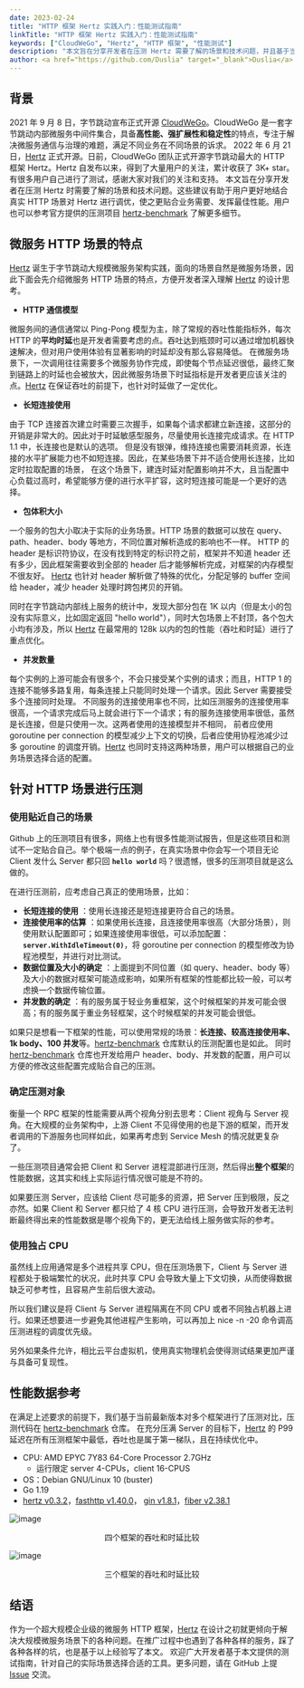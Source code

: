 ```yaml
---
date: 2023-02-24
title: "HTTP 框架 Hertz 实践入门：性能测试指南"
linkTitle: "HTTP 框架 Hertz 实践入门：性能测试指南"
keywords: ["CloudWeGo", "Hertz", "HTTP 框架", "性能测试"]
description: "本文旨在分享开发者在压测 Hertz 需要了解的场景和技术问题，并且基于当前最新版本对多个框架进行了压测对比，提供了性能参考数据，有助于用户更好地结合真实 HTTP 场景对 Hertz 进行调优，使之更贴合业务需要、发挥最佳性能。"
author: <a href="https://github.com/Duslia" target="_blank">Duslia</a>
---
```


## 背景

2021 年 9 月 8 日，字节跳动宣布正式开源 [CloudWeGo][CloudWeGo]。CloudWeGo 是一套字节跳动内部微服务中间件集合，具备**高性能、强扩展性和稳定性**的特点，专注于解决微服务通信与治理的难题，满足不同业务在不同场景的诉求。
2022 年 6 月 21 日，[Hertz][Hertz] 正式开源。日前，CloudWeGo 团队正式开源字节跳动最大的 HTTP 框架 Hertz。Hertz 自发布以来，得到了大量用户的关注，累计收获了 3K+ star。有很多用户自己进行了测试，感谢大家对我们的关注和支持。
本文旨在分享开发者在压测 Hertz 时需要了解的场景和技术问题。这些建议有助于用户更好地结合真实 HTTP 场景对 Hertz 进行调优，使之更贴合业务需要、发挥最佳性能。用户也可以参考官方提供的压测项目 [hertz-benchmark][hertz-benchmark] 了解更多细节。

## 微服务 HTTP 场景的特点

[Hertz][Hertz] 诞生于字节跳动大规模微服务架构实践，面向的场景自然是微服务场景，因此下面会先介绍微服务 HTTP 场景的特点，方便开发者深入理解 [Hertz][Hertz] 的设计思考。

* **HTTP 通信模型**

微服务间的通信通常以 Ping-Pong 模型为主，除了常规的吞吐性能指标外，每次 HTTP 的**平均时延**也是开发者需要考虑的点。吞吐达到瓶颈时可以通过增加机器快速解决，但对用户使用体验有显著影响的时延却没有那么容易降低。
在微服务场景下，一次调用往往需要多个微服务协作完成，即使每个节点延迟很低，最终汇聚到链路上的时延也会被放大，因此微服务场景下时延指标是开发者更应该关注的点。[Hertz][Hertz] 在保证吞吐的前提下，也针对时延做了一定优化。

* **长短连接使用**

由于 TCP 连接首次建立时需要三次握手，如果每个请求都建立新连接，这部分的开销是非常大的。因此对于时延敏感型服务，尽量使用长连接完成请求。在 HTTP 1.1 中，长连接也是默认的选项。
但是没有银弹，维持连接也需要消耗资源，长连接的水平扩展能力也不如短连接。因此，在某些场景下并不适合使用长连接，比如定时拉取配置的场景，
在这个场景下，建连时延对配置影响并不大，且当配置中心负载过高时，希望能够方便的进行水平扩容，这时短连接可能是一个更好的选择。

* **包体积大小**

一个服务的包大小取决于实际的业务场景。HTTP 场景的数据可以放在 query、path、header、body 等地方，不同位置对解析造成的影响也不一样。
HTTP 的 header 是标识符协议，在没有找到特定的标识符之前，框架并不知道 header 还有多少，因此框架需要收到全部的 header 后才能够解析完成，对框架的内存模型不很友好。
[Hertz][Hertz] 也针对 header 解析做了特殊的优化，分配足够的 buffer 空间给 header，减少 header 处理时跨包拷贝的开销。

同时在字节跳动内部线上服务的统计中，发现大部分包在 1K 以内（但是太小的包没有实际意义，比如固定返回 "hello world"），同时大包场景上不封顶，各个包大小均有涉及，所以 [Hertz][Hertz] 在最常用的 128k 以内的包的性能（吞吐和时延）进行了重点优化。

* **并发数量**

每个实例的上游可能会有很多个，不会只接受某个实例的请求；而且，HTTP 1 的连接不能够多路复用，每条连接上只能同时处理一个请求。因此 Server 需要接受多个连接同时处理。
不同服务的连接使用率也不同，比如压测服务的连接使用率很高，一个请求完成后马上就会进行下一个请求；有的服务连接使用率很低，虽然是长连接，但是只使用一次。这两者使用的连接模型并不相同，
前者应使用 goroutine per connection 的模型减少上下文的切换，后者应使用协程池减少过多 goroutine 的调度开销。[Hertz][Hertz] 也同时支持这两种场景，用户可以根据自己的业务场景选择合适的配置。

## 针对 HTTP 场景进行压测

### 使用贴近自己的场景

Github 上的压测项目有很多，网络上也有很多性能测试报告，但是这些项目和测试不一定贴合自己。举个极端一点的例子，在真实场景中你会写一个项目无论 Client 发什么 Server 都只回 **`hello world`** 吗？很遗憾，很多的压测项目就是这么做的。

在进行压测前，应考虑自己真正的使用场景，比如：

* **长短连接的使用** ：使用长连接还是短连接更符合自己的场景。
* **连接使用率的估算** ：如果使用长连接，且连接使用率很高（大部分场景），则使用默认配置即可；如果连接使用率很低，可以添加配置：**`server.WithIdleTimeout(0)`**，将 goroutine per connection 的模型修改为协程池模型，并进行对比测试。
* **数据位置及大小的确定** ：上面提到不同位置（如 query、header、body 等）及大小的数据对框架可能造成影响，如果所有框架的性能都比较一般，可以考虑换一个数据传输位置。
* **并发数的确定** ：有的服务属于轻业务重框架，这个时候框架的并发可能会很高；有的服务属于重业务轻框架，这个时候框架的并发可能会很低。

如果只是想看一下框架的性能，可以使用常规的场景：**长连接、较高连接使用率、1k body、100 并发**等。[hertz-benchmark][hertz-benchmark] 仓库默认的压测配置也是如此。
同时 [hertz-benchmark][hertz-benchmark] 仓库也开发给用户 header、body、并发数的配置，用户可以方便的修改这些配置完成贴合自己的压测。

### 确定压测对象

衡量一个 RPC 框架的性能需要从两个视角分别去思考：Client 视角与 Server 视角。在大规模的业务架构中，上游 Client 不见得使用的也是下游的框架，而开发者调用的下游服务也同样如此，如果再考虑到 Service Mesh 的情况就更复杂了。

一些压测项目通常会把 Client 和 Server 进程混部进行压测，然后得出**整个框架**的性能数据，这其实和线上实际运行情况很可能是不符的。

如果要压测 Server，应该给 Client 尽可能多的资源，把 Server 压到极限，反之亦然。如果 Client 和 Server 都只给了 4 核 CPU 进行压测，会导致开发者无法判断最终得出来的性能数据是哪个视角下的，更无法给线上服务做实际的参考。

### 使用独占 CPU

虽然线上应用通常是多个进程共享 CPU，但在压测场景下，Client 与 Server 进程都处于极端繁忙的状况，此时共享 CPU 会导致大量上下文切换，从而使得数据缺乏可参考性，且容易产生前后很大波动。

所以我们建议是将 Client 与 Server 进程隔离在不同 CPU 或者不同独占机器上进行。如果还想要进一步避免其他进程产生影响，可以再加上 nice -n -20 命令调高压测进程的调度优先级。

另外如果条件允许，相比云平台虚拟机，使用真实物理机会使得测试结果更加严谨与具备可复现性。

## 性能数据参考

在满足上述要求的前提下，我们基于当前最新版本对多个框架进行了压测对比，压测代码在 [hertz-benchmark][hertz-benchmark] 仓库。
在充分压满 Server 的目标下，[Hertz][Hertz] 的 P99 延迟在所有压测框架中最低，吞吐也是属于第一梯队，且在持续优化中。

* CPU: AMD EPYC 7Y83 64-Core Processor 2.7GHz
  * 运行限定 server 4-CPUs，client 16-CPUS
* OS：Debian GNU/Linux 10 (buster)
* Go 1.19
* [hertz v0.3.2](https://github.com/cloudwego/hertz/releases/tag/v0.3.2)，[fasthttp v1.40.0](https://github.com/valyala/fasthttp/releases/tag/v1.40.0)，
  [gin v1.8.1](https://github.com/gin-gonic/gin/releases/tag/v1.8.1)，[fiber v2.38.1](https://github.com/gofiber/fiber/releases/tag/v2.38.1)

![image](/img/blog/Hertz-benchmark/1.png)
<p align="center">四个框架的吞吐和时延比较</p>

![image](/img/blog/Hertz-benchmark/2.png)

<p align="center">三个框架的吞吐和时延比较</p>

## 结语

作为一个超大规模企业级的微服务 HTTP 框架，[Hertz][Hertz] 在设计之初就更倾向于解决大规模微服务场景下的各种问题。在推广过程中也遇到了各种各样的服务，踩了各种各样的坑，也是基于以上经验写了本文。
欢迎广大开发者基于本文提供的测试指南，针对自己的实际场景选择合适的工具。更多问题，请在 GitHub 上提 [Issue](https://github.com/cloudwego/hertz/issues) 交流。

[CloudWeGo]: https://github.com/cloudwego
[Hertz]: https://github.com/cloudwego/hertz
[hertz-benchmark]: https://github.com/cloudwego/hertz-benchmark
